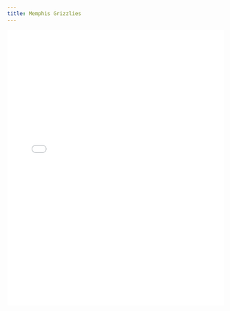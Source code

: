 ```yaml
---
title: Memphis Grizzlies
---
```


<iframe id="igraph" scrolling="no" style="border:none;" seamless="seamless" src="/plots/NBA/MEM.html" height="640" width="100%"></iframe>